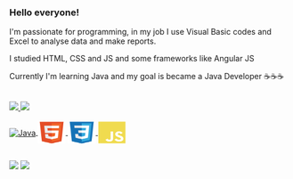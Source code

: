 ### Hello everyone!

I'm passionate for programming, in my job I use Visual Basic codes and Excel to analyse data and make reports.

I studied HTML, CSS and JS and some frameworks like Angular JS

Currently I'm learning Java and my goal is became a Java Developer ☕☕☕
<br>
<br>
<div>
  <a href="https://github.com/MarcosRibeiroJ">
  <img height="180em" src="https://github-readme-stats.vercel.app/api?username=MarcosRibeiroJ&show_icons=true&theme=default&include_all_commits=true&count_private=true"/>
  <img height="180em" src="https://github-readme-stats.vercel.app/api/top-langs/?username=MarcosRibeiroJ&layout=compact&langs_count=7&theme=default"/>
</div>
  
<div style="display: inline_block"><br>
  <img align="center" alt="Java" height="60" width="70" src="https://cdn.jsdelivr.net/gh/devicons/devicon/icons/java/java-original-wordmark.svg" />
  <img align="center" alt="HTML" height="40" width="50" src="https://raw.githubusercontent.com/devicons/devicon/master/icons/html5/html5-original.svg">
  <img align="center" alt="CSS" height="40" width="50" src="https://raw.githubusercontent.com/devicons/devicon/master/icons/css3/css3-original.svg">
  <img align="center" alt="Js" height="40" width="50" src="https://raw.githubusercontent.com/devicons/devicon/master/icons/javascript/javascript-plain.svg"> 
</div>
  
  ##
  
<div>
    <a href="https://www.linkedin.com/in/marcos-ribeiro-69516a23/" target="_blank"><img src="https://img.shields.io/badge/-LinkedIn-%230077B5?style=for-the-badge&logo=linkedin&logoColor=white" target="_blank"></a>
    <a href = "mailto:marcossrj90@gmail.com"><img src="https://img.shields.io/badge/Gmail-D14836?style=for-the-badge&logo=gmail&logoColor=white" target="_blank"></a>
</div>
